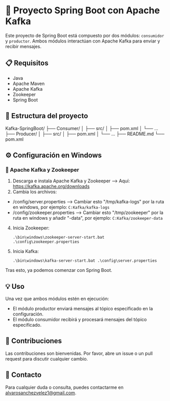# 🚀 Proyecto Spring Boot con Apache Kafka

Este proyecto de Spring Boot está compuesto por dos módulos: `consumidor` y `productor`. Ambos módulos interactúan con Apache Kafka para enviar y recibir mensajes.

## 📋 Requisitos

- Java
- Apache Maven 
- Apache Kafka 
- Zookeeper 
- Spring Boot

## 📂 Estructura del proyecto

Kafka-SpringBoot/
├── Consumer/
│ ├── src/
│ ├── pom.xml
│ └── ...
├── Producer/
│ ├── src/
│ ├── pom.xml
│ └── ...
├── README.md
└── pom.xml


## ⚙️ Configuración en Windows

### 🐘 Apache Kafka y Zookeeper

1. Descarga e instala Apache Kafka y Zookeeper --> Aquí: https://kafka.apache.org/downloads
2. Cambia los archivos:
  - /config/server.properties --> Cambiar esto "/tmp/kafka-logs" por la ruta en windows, por ejemplo: ```C:Kafka/kafka-logs```
  - /config/zookeeper.properties --> Cambiar esto "/tmp/zookeeper" por la ruta en windows y añadir "-data", por ejemplo: ```C:Kafka/zookeeper-data```
4. Inicia Zookeeper:
    ```
    .\bin\windows\zookeeper-server-start.bat .\config\zookeeper.properties
    ```
5. Inicia Kafka:
    ```
    .\bin\windows\kafka-server-start.bat .\config\server.properties
    ```
Tras esto, ya podemos comenzar con Spring Boot.

## 💡 Uso

Una vez que ambos módulos estén en ejecución:

- El módulo productor enviará mensajes al tópico especificado en la configuración.
- El módulo consumidor recibirá y procesará mensajes del tópico especificado.

## 🤝 Contribuciones

Las contribuciones son bienvenidas. Por favor, abre un issue o un pull request para discutir cualquier cambio.

## 📧 Contacto

Para cualquier duda o consulta, puedes contactarme en [alvarosanchezvelez1@gmail.com](mailto:alvarosanchezvelez1@gmail.com).
